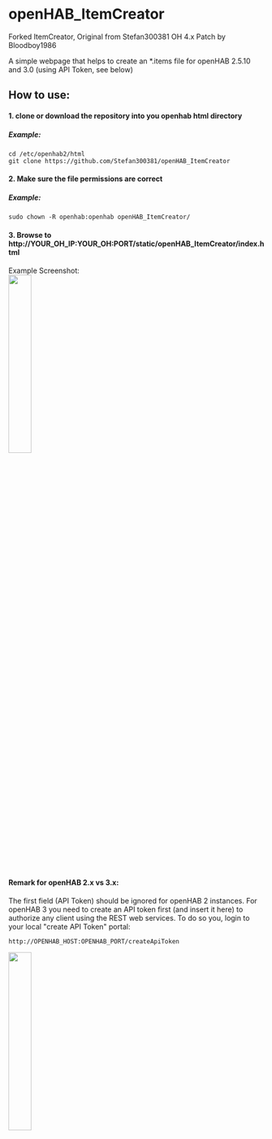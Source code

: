 # openHAB_ItemCreator

Forked ItemCreator, Original from Stefan300381
OH 4.x Patch by Bloodboy1986


A simple webpage that helps to create an \*.items file for openHAB 2.5.10 and 3.0 (using API Token, see below)

## How to use:
#### 1. clone or download the repository into you openhab html directory 
##### Example:
```
cd /etc/openhab2/html
git clone https://github.com/Stefan300381/openHAB_ItemCreator
```
#### 2. Make sure the file permissions are correct 
##### Example:
```
sudo chown -R openhab:openhab openHAB_ItemCreator/
```
#### 3. Browse to http://YOUR_OH_IP:YOUR_OH:PORT/static/openHAB_ItemCreator/index.html

Example Screenshot:
<br>
<img src="https://raw.githubusercontent.com/Stefan300381/openHAB_ItemCreator/dev/assets/demo.png" width="30%" height="30%">

#### Remark for openHAB 2.x vs 3.x:
The first field (API Token) should be ignored for openHAB 2 instances.
For openHAB 3 you need to create an API token first (and insert it here) to authorize any client using the REST web services.
To do so you, login to your local "create API Token" portal: 
```
http://OPENHAB_HOST:OPENHAB_PORT/createApiToken
```
<img src="https://raw.githubusercontent.com/Stefan300381/openHAB_ItemCreator/dev/assets/createAPIToken.png" width="30%" height="30%">
